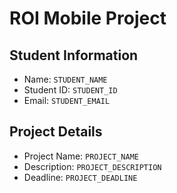 # ROI Mobile Project

## Student Information

- Name: `STUDENT_NAME`
- Student ID: `STUDENT_ID`
- Email: `STUDENT_EMAIL`

## Project Details

- Project Name: `PROJECT_NAME`
- Description: `PROJECT_DESCRIPTION`
- Deadline: `PROJECT_DEADLINE`
